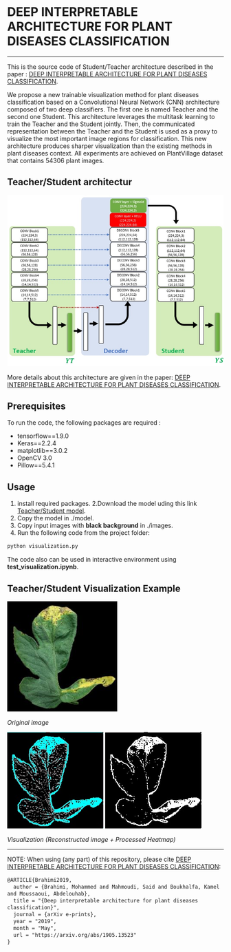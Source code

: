 # DEEP INTERPRETABLE ARCHITECTURE FOR PLANT DISEASES CLASSIFICATION
---
This is the source code of Student/Teacher architecture described in the paper : [DEEP INTERPRETABLE ARCHITECTURE FOR PLANT DISEASES
CLASSIFICATION](https://arxiv.org/pdf/1905.13523.pdf).

We propose a new trainable visualization method for plant diseases classification based on a Convolutional Neural Network (CNN) architecture composed of two deep classifiers. The first one is named Teacher and the second one Student. This architecture leverages the multitask learning to train the Teacher and the Student jointly. Then, the communicated representation between the Teacher and the Student is used as a proxy to visualize the most important image regions for classification. This new architecture produces sharper visualization than the existing methods in plant diseases context. All experiments are achieved on PlantVillage dataset that contains 54306 plant images.
## Teacher/Student architectur
![Teacher_Student architecture](./paper_images/architecture.jpg)

More details about this architecture are given in the paper:  [DEEP INTERPRETABLE ARCHITECTURE FOR PLANT DISEASES
CLASSIFICATION](https://arxiv.org/pdf/1905.13523.pdf).

## Prerequisites
To run the code, the following packages are required :

* tensorflow==1.9.0
* Keras==2.2.4
* matplotlib==3.0.2
* OpenCV 3.0
* Pillow==5.4.1



## Usage
1. install required packages.
2.Download the model uding this link  [Teacher/Student model](http://download1500.mediafire.com/0liaaipyqiqg/3494uuen1714dqy/black_models_15epochs_weights.h5).
3. Copy the model in ./model.
4. Copy input images with **black background** in ./images.
5. Run the following code from the project folder:

```bash
python visualization.py
```
The code also can be used in interactive environment using **test_visualization.ipynb**.


## Teacher/Student Visualization Example
![Original image](./images/2.jpg)

*Original image*

![Reconstructed visualization](./visualizations/2_vis.jpg)
![Processed heatmap](./visualizations/2_heatmap.jpg)

*Visualization (Reconstructed image + Processed Heatmap)*

---
NOTE: When using (any part) of this repository, please cite [DEEP INTERPRETABLE ARCHITECTURE FOR PLANT DISEASES
CLASSIFICATION](https://arxiv.org/pdf/1905.13523.pdf):

```
@ARTICLE{Brahimi2019,
  author = {Brahimi, Mohammed and Mahmoudi, Said and Boukhalfa, Kamel and Moussaoui, Abdelouhab},
  title = "{Deep interpretable architecture for plant diseases classification}",
  journal = {arXiv e-prints},
  year = "2019",
  month = "May",
  url = "https://arxiv.org/abs/1905.13523"
}
```



